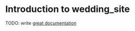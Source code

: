 # Introduction to wedding_site

TODO: write [great documentation](http://jacobian.org/writing/great-documentation/what-to-write/)

